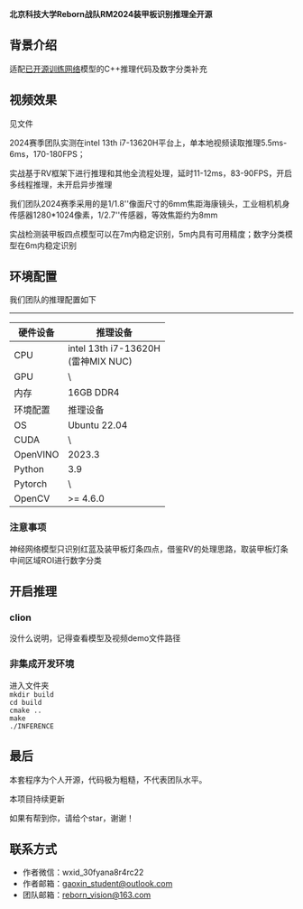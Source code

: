 **北京科技大学Reborn战队RM2024装甲板识别推理全开源**

## 背景介绍
适配[已开源训练网络](https://github.com/gaoxinstudent/RM-Armor-Detect.git)模型的C++推理代码及数字分类补充

 ## 视频效果

 见文件

2024赛季团队实测在intel 13th i7-13620H平台上，单本地视频读取推理5.5ms-6ms，170-180FPS；

实战基于RV框架下进行推理和其他全流程处理，延时11-12ms，83-90FPS，开启多线程推理，未开启异步推理

我们团队2024赛季采用的是1/1.8''像面尺寸的6mm焦距海康镜头，工业相机机身传感器1280*1024像素，1/2.7''传感器，等效焦距约为8mm

实战检测装甲板四点模型可以在7m内稳定识别，5m内具有可用精度；数字分类模型在6m内稳定识别

 ## 环境配置
 我们团队的推理配置如下
***
| 硬件设备 |推理设备                                |
| -------- | ----------------------|
| CPU      | intel 13th i7-13620H<br />(雷神MIX NUC) |
| GPU      | \                                       |
| 内存     | 16GB DDR4                               |
| 环境配置 |推理设备                                |
| OS       | Ubuntu 22.04                            |
| CUDA     |  \                                       |
| OpenVINO |  2023.3                                  |
| Python   | 3.9                                     |
| Pytorch  | \                                       |
| OpenCV | >= 4.6.0|

### 注意事项

神经网络模型只识别红蓝及装甲板灯条四点，借鉴RV的处理思路，取装甲板灯条中间区域ROI进行数字分类

## 开启推理

### clion
没什么说明，记得查看模型及视频demo文件路径
### 非集成开发环境
进入文件夹  
```mkdir build```   
```cd build```  
```cmake ..```  
```make```  
```./INFERENCE```  

## 最后

本套程序为个人开源，代码极为粗糙，不代表团队水平。

本项目持续更新

如果有帮到你，请给个star，谢谢！ 

  ## 联系方式
  + 作者微信：wxid_30fyana8r4rc22
  + 作者邮箱：gaoxin_student@outlook.com
  + 团队邮箱：reborn_vision@163.com
